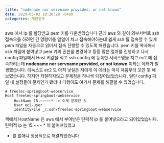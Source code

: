 ```yaml
---
title: "nodename nor servname provided, or not known"
date: 2020-03-03 18:20:28 -0400
categories: 개인공부
---
```

aws 에서 ip 를 할당받고 pem 키를 다운받았습니다
근데 aws 와 같이 외부서버로 ssh 접속으를 하려면 긴 명령어를 일일이 치고 접속해야하는데 쉽게 ssh 를 접속할 수 있게 pem 파일을 자동으로 읽어서 접속 진행할 수 있도록 해줬습니다.
pem 키를 복사해서 ssh 파일에 붙여넣고 pem 키의 권한을 변경하고 등등 많은 절차를 진행하고 나서 config 파일에서 Host 키값을 적고 
ssh config 에 등록한 서비스명을 치고 ec2 에 접속하려는데 **nodename nor servname provided, or not known** 이라는 에러가 발생했습니다.
리눅스도 ec2 도 아직 낯설은 저에게 이 에러는 마치 처음부터 꼬인 듯 해보였습니다. 하지만 좌절하지않고 문제점을 하나씩 되짚어보았습니다.
일단 config 파일 내 설정들이 문제인가 봤더니 다행이도 여기서 문제를 해결할 수 있었습니다.

```console
# freelec-springboot-webservice
Host freelec-springboot-webservice
    HostName 15.~~~~~* -> 이게 문제인 것
    User ec2-user
    IdentityFile _/.ssh/freelec-springboot-webservice
```

책에서 HostName 은 aws 에서 부여받은 탄력적 ip 를 붙여넣으라고 되어있었습니다. 탄력적 ip 는 15.~~~ * 이 붙여져있었고
* 를 없애니 정상적으로 해결되었습니다


